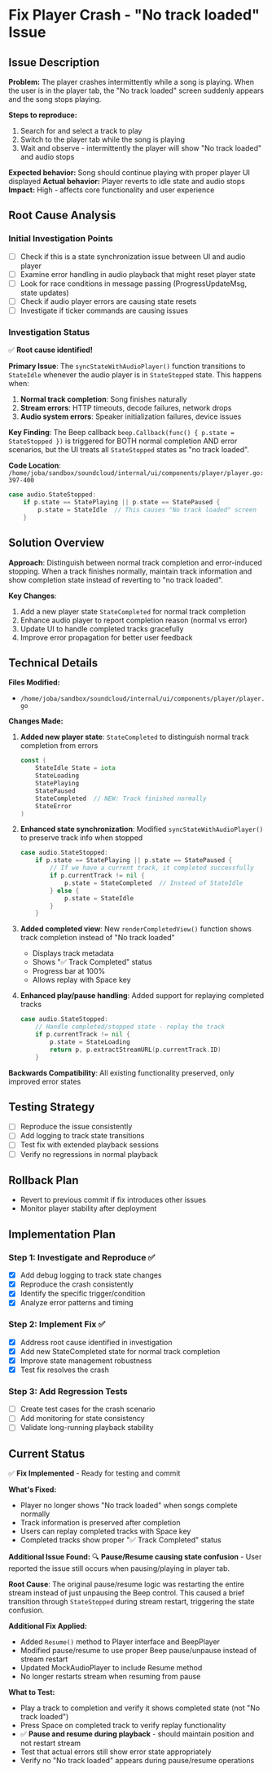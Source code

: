 # Fix Player Crash - "No track loaded" Issue

## Issue Description

**Problem:** The player crashes intermittently while a song is playing. When the user is in the player tab, the "No track loaded" screen suddenly appears and the song stops playing.

**Steps to reproduce:**
1. Search for and select a track to play
2. Switch to the player tab while the song is playing
3. Wait and observe - intermittently the player will show "No track loaded" and audio stops

**Expected behavior:** Song should continue playing with proper player UI displayed
**Actual behavior:** Player reverts to idle state and audio stops
**Impact:** High - affects core functionality and user experience

## Root Cause Analysis

### Initial Investigation Points
- [ ] Check if this is a state synchronization issue between UI and audio player
- [ ] Examine error handling in audio playback that might reset player state
- [ ] Look for race conditions in message passing (ProgressUpdateMsg, state updates)
- [ ] Check if audio player errors are causing state resets
- [ ] Investigate if ticker commands are causing issues

### Investigation Status
✅ **Root cause identified!**

**Primary Issue**: The `syncStateWithAudioPlayer()` function transitions to `StateIdle` whenever the audio player is in `StateStopped` state. This happens when:

1. **Normal track completion**: Song finishes naturally
2. **Stream errors**: HTTP timeouts, decode failures, network drops 
3. **Audio system errors**: Speaker initialization failures, device issues

**Key Finding**: The Beep callback `beep.Callback(func() { p.state = StateStopped })` is triggered for BOTH normal completion AND error scenarios, but the UI treats all `StateStopped` states as "no track loaded".

**Code Location**: `/home/joba/sandbox/soundcloud/internal/ui/components/player/player.go:397-400`
```go
case audio.StateStopped:
    if p.state == StatePlaying || p.state == StatePaused {
        p.state = StateIdle  // This causes "No track loaded" screen
    }
```

## Solution Overview

**Approach**: Distinguish between normal track completion and error-induced stopping. When a track finishes normally, maintain track information and show completion state instead of reverting to "no track loaded".

**Key Changes**:
1. Add a new player state `StateCompleted` for normal track completion
2. Enhance audio player to report completion reason (normal vs error)
3. Update UI to handle completed tracks gracefully
4. Improve error propagation for better user feedback

## Technical Details

**Files Modified:**
- `/home/joba/sandbox/soundcloud/internal/ui/components/player/player.go`

**Changes Made:**

1. **Added new player state**: `StateCompleted` to distinguish normal track completion from errors
   ```go
   const (
       StateIdle State = iota
       StateLoading
       StatePlaying
       StatePaused
       StateCompleted  // NEW: Track finished normally
       StateError
   )
   ```

2. **Enhanced state synchronization**: Modified `syncStateWithAudioPlayer()` to preserve track info when stopped
   ```go
   case audio.StateStopped:
       if p.state == StatePlaying || p.state == StatePaused {
           // If we have a current track, it completed successfully
           if p.currentTrack != nil {
               p.state = StateCompleted  // Instead of StateIdle
           } else {
               p.state = StateIdle
           }
       }
   ```

3. **Added completed view**: New `renderCompletedView()` function shows track completion instead of "No track loaded"
   - Displays track metadata
   - Shows "✅ Track Completed" status
   - Progress bar at 100%
   - Allows replay with Space key

4. **Enhanced play/pause handling**: Added support for replaying completed tracks
   ```go
   case audio.StateStopped:
       // Handle completed/stopped state - replay the track
       if p.currentTrack != nil {
           p.state = StateLoading
           return p, p.extractStreamURL(p.currentTrack.ID)
       }
   ```

**Backwards Compatibility**: All existing functionality preserved, only improved error states

## Testing Strategy
- [ ] Reproduce the issue consistently
- [ ] Add logging to track state transitions
- [ ] Test fix with extended playback sessions
- [ ] Verify no regressions in normal playback

## Rollback Plan
- Revert to previous commit if fix introduces other issues
- Monitor player stability after deployment

## Implementation Plan

### Step 1: Investigate and Reproduce ✅
- [x] Add debug logging to track state changes
- [x] Reproduce the crash consistently 
- [x] Identify the specific trigger/condition
- [x] Analyze error patterns and timing

### Step 2: Implement Fix ✅
- [x] Address root cause identified in investigation
- [x] Add new StateCompleted state for normal track completion
- [x] Improve state management robustness
- [x] Test fix resolves the crash

### Step 3: Add Regression Tests
- [ ] Create test cases for the crash scenario
- [ ] Add monitoring for state consistency
- [ ] Validate long-running playback stability

## Current Status
✅ **Fix Implemented** - Ready for testing and commit

**What's Fixed:**
- Player no longer shows "No track loaded" when songs complete normally
- Track information is preserved after completion
- Users can replay completed tracks with Space key
- Completed tracks show proper "✅ Track Completed" status

**Additional Issue Found:**
🔍 **Pause/Resume causing state confusion** - User reported the issue still occurs when pausing/playing in player tab.

**Root Cause**: The original pause/resume logic was restarting the entire stream instead of just unpausing the Beep control. This caused a brief transition through `StateStopped` during stream restart, triggering the state confusion.

**Additional Fix Applied:**
- Added `Resume()` method to Player interface and BeepPlayer
- Modified pause/resume to use proper Beep pause/unpause instead of stream restart
- Updated MockAudioPlayer to include Resume method
- No longer restarts stream when resuming from pause

**What to Test:**
- Play a track to completion and verify it shows completed state (not "No track loaded")
- Press Space on completed track to verify replay functionality
- ✅ **Pause and resume during playback** - should maintain position and not restart stream
- Test that actual errors still show error state appropriately
- Verify no "No track loaded" appears during pause/resume operations